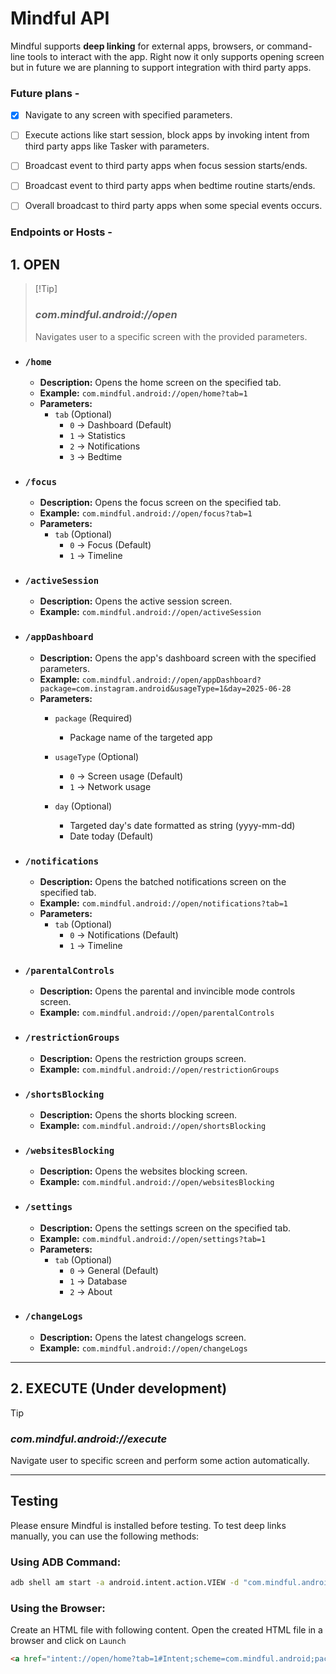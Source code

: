 # Mindful API

Mindful supports **deep linking** for external apps, browsers, or command-line tools to interact with the app. Right now it only supports opening screen but in future we are planning to support integration with third party apps.

### Future plans -

- [x] Navigate to any screen with specified parameters.
- [ ] Execute actions like start session, block apps by invoking intent from third party apps like Tasker with parameters.
- [ ] Broadcast event to third party apps when focus session starts/ends.
- [ ] Broadcast event to third party apps when bedtime routine starts/ends.
- [ ] Overall broadcast to third party apps when some special events occurs.



### Endpoints or Hosts -

## 1. OPEN
>  [!Tip]
> ### _com.mindful.android://open_
> Navigates user to a specific screen with the provided parameters.
          
  * ### `/home`  
    - **Description:** Opens the home screen on the specified tab.  
    - **Example:** `com.mindful.android://open/home?tab=1`
    - **Parameters:**  
      - `tab` (Optional)  
          - `0` → Dashboard (Default)  
          - `1` → Statistics  
          - `2` → Notifications  
          - `3` → Bedtime  
          
  * ### `/focus`  
    - **Description:** Opens the focus screen on the specified tab.  
    - **Example:** `com.mindful.android://open/focus?tab=1`
    - **Parameters:**  
      - `tab` (Optional)  
          - `0` → Focus (Default)  
          - `1` → Timeline  
          
  * ### `/activeSession`  
    - **Description:** Opens the active session screen.  
    - **Example:** `com.mindful.android://open/activeSession`
  
  * ### `/appDashboard`  
    - **Description:** Opens the app's dashboard screen with the specified parameters.  
    - **Example:** `com.mindful.android://open/appDashboard?package=com.instagram.android&usageType=1&day=2025-06-28`
    - **Parameters:**  
      - `package` (Required)
          - Package name of the targeted app  
          
      - `usageType` (Optional)  
          - `0` → Screen usage (Default)  
          - `1` → Network usage  
          
      - `day` (Optional)  
          - Targeted day's date formatted as string (yyyy-mm-dd)
          - Date today (Default)  
         
      
  * ### `/notifications`  
    - **Description:** Opens the batched notifications screen on the specified tab.  
    - **Example:** `com.mindful.android://open/notifications?tab=1`
    - **Parameters:**  
      - `tab` (Optional)  
          - `0` → Notifications (Default)  
          - `1` → Timeline
    
          
  * ### `/parentalControls`  
    - **Description:** Opens the parental and invincible mode controls screen.  
    - **Example:** `com.mindful.android://open/parentalControls`
  
  * ### `/restrictionGroups`  
    - **Description:** Opens the restriction groups screen.  
    - **Example:** `com.mindful.android://open/restrictionGroups`

  * ### `/shortsBlocking`  
    - **Description:** Opens the shorts blocking screen.  
    - **Example:** `com.mindful.android://open/shortsBlocking`
   
  * ### `/websitesBlocking`  
    - **Description:** Opens the websites blocking screen.  
    - **Example:** `com.mindful.android://open/websitesBlocking`
          
  * ### `/settings`  
    - **Description:** Opens the settings screen on the specified tab.  
    - **Example:** `com.mindful.android://open/settings?tab=1`
    - **Parameters:**  
      - `tab` (Optional)  
          - `0` → General (Default)  
          - `1` → Database  
          - `2` → About  
  
  * ### `/changeLogs`  
    - **Description:** Opens the latest changelogs screen.  
    - **Example:** `com.mindful.android://open/changeLogs`


---
## 2. EXECUTE (Under development)
> [!Tip]
> ### _com.mindful.android://execute_
> Navigate user to specific screen and perform some action automatically.

---

## Testing 

Please ensure Mindful is installed before testing. To test deep links manually, you can use the following methods:  

### **Using ADB Command:**  
```sh
adb shell am start -a android.intent.action.VIEW -d "com.mindful.android://open/home?tab=1"
```

### **Using the Browser:**  
Create an HTML file with following content. Open the created HTML file in a browser and click on `Launch`
```HTML
<a href="intent://open/home?tab=1#Intent;scheme=com.mindful.android;package=com.mindful.android;end">Launch</a>

```
